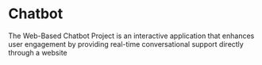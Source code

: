 # Chatbot
The Web-Based Chatbot Project is an interactive application that enhances user engagement by providing real-time conversational support directly through a website
